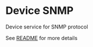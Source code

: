 # Device SNMP

Device service for SNMP protocol

See [README](https://github.com/edgexfoundry/device-snmp-go/tree/{{edgexversion}}#readme) for more details